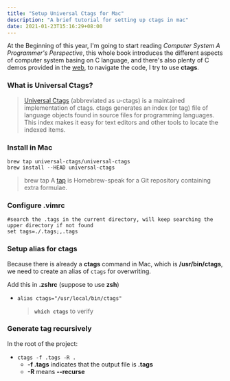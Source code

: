 ```yaml
---
title: "Setup Universal Ctags for Mac"
description: "A brief tutorial for setting up ctags in mac"
date: 2021-01-23T15:16:29+08:00
---
```

At the Beginning of this year, I'm going to start reading *Computer System A Programmer\'s Perspective*, this whole book introduces the different aspects of computer system basing on C language, and there's also plenty of C demos provided in the [web](http://csapp.cs.cmu.edu/3e/code.html), to navigate the code, I try to use **ctags**.

### What is Universal Ctags?

> [Universal Ctags](https://ctags.io/) (abbreviated as u-ctags) is a maintained implementation of ctags. ctags generates an index (or tag) file of language objects found in source files for programming languages. This index makes it easy for text editors and other tools to locate the indexed items.

### Install in Mac
```shell
brew tap universal-ctags/universal-ctags
brew install --HEAD universal-ctags
```
> brew tap
> A [tap](https://docs.brew.sh/Taps) is Homebrew-speak for a Git repository containing extra formulae.

### Configure .vimrc
```shell
#search the .tags in the current directory, will keep searching the upper directory if not found
set tags=./.tags;,.tags
```

### Setup alias for ctags
Because there is already a **ctags** command in Mac, which is **/usr/bin/ctags**, we need to create an alias of `ctags` for overwriting.

Add this in **.zshrc** (suppose to use **zsh**)
- `alias ctags="/usr/local/bin/ctags"` 
	> **`which ctags`** to verify
### Generate tag recursively
In the root of the project:

- `ctags -f .tags -R .`	
	- **-f .tags** indicates that the output file is **.tags**
	- **-R** means **\-\-recurse**
